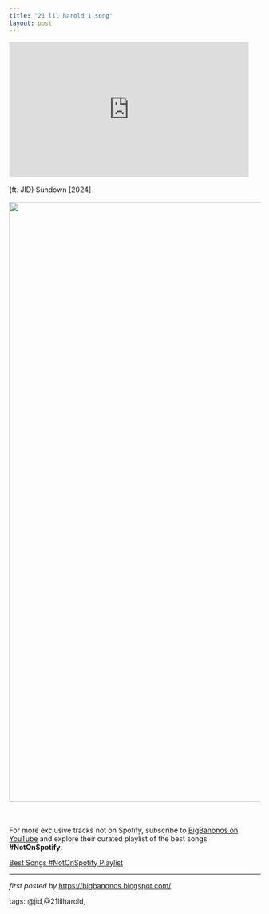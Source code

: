 ```yaml
---
title: "21 lil harold 1 song"
layout: post
---
```

<iframe frameborder="0" height="270" src="https://youtube.com/embed/luqNFkb9Dx0?si=UUQiX9n3ZxhBcAjB" width="480"></iframe><div><br /></div><div>(ft. JID) Sundown [2024]</div><div><br /></div><div class="separator" ><a href="https://cdns-images.dzcdn.net/images/cover/13d0968ad38cae96a1cde6fc5ee337f0/1900x1900-000000-80-0-0.jpg" imageanchor="1"><img border="0" data-original-height="1200" data-original-width="1200" height="1200" src="https://cdns-images.dzcdn.net/images/cover/13d0968ad38cae96a1cde6fc5ee337f0/1900x1900-000000-80-0-0.jpg" width="1200" /></a></div><br /><div><br /></div>

<!--Subscribe and Playlist Links-->
<div>
    <p>For more exclusive tracks not on Spotify, subscribe to <a href="https://www.youtube.com/@BigBanonos" target="_blank">BigBanonos on YouTube</a> and explore their curated playlist of the best songs <strong>#NotOnSpotify</strong>.</p>
    <p><a href="https://www.youtube.com/playlist?list=PLtuNtuTatqI0kFahUCbtbfenC_ET5O_tr" target="_blank">Best Songs #NotOnSpotify Playlist<br /></a></p></div>

<hr />

<p><em>first posted by</em> <a href="https://bigbanonos.blogspot.com/" rel="noopener" target="_new">https://bigbanonos.blogspot.com/</a></p>

<p>tags: @jid,@21lilharold,</p>
